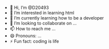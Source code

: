 - 👋 Hi, I’m @D20493
- 👀 I’m interested in learning html
- 🌱 I’m currently learning how to be a developer
- 💞️ I’m looking to collaborate on ...
- 📫 How to reach me ...
- 😄 Pronouns: ...
- ⚡ Fun fact: coding is life

<!---
D20493/D20493 is a ✨ special ✨ repository because its `README.md` (this file) appears on your GitHub profile.
You can click the Preview link to take a look at your changes.
--->
